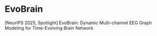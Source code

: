 # EvoBrain
[NeurIPS 2025, Spotlight] EvoBrain: Dynamic Multi-channel EEG Graph Modeling for Time-Evolving Brain Network

